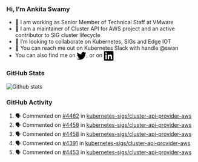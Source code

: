 ### Hi, I’m Ankita Swamy

- 💼 I am working as Senior Member of Technical Staff at VMware
- 👀 I am a maintainer of Cluster API for AWS project and an active contributor to SIG cluster lifecycle
- 💞️ I’m looking to collaborate on Kubernetes, SIGs and Edge IOT
- 💬 You can reach me out on Kubernetes Slack with handle @swan
- You can also find me on <a href="https://twitter.com/SwamyAnkita" target="blank"><img align="center" src="https://raw.githubusercontent.com/Ankitasw/Ankitasw/master/svg/twitter.svg" alt="Ankitasw" height="25" width="25" color="#1DA1f2" /></a>, or on <a href="https://www.linkedin.com/in/Ankitaswamy/" target="blank"><img align="center" src="https://raw.githubusercontent.com/Ankitasw/Ankitasw/master/svg/linkedin.svg" alt="Ankitasw" height="25" width="25" /></a>

### GitHub Stats
![Github stats](https://github-readme-stats.vercel.app/api?username=Ankitasw&count_private=true&show_icons=true&theme=tokyonight)

### GitHub Activity 
<!--START_SECTION:activity-->
1. 🗣 Commented on [#4462](https://github.com/kubernetes-sigs/cluster-api-provider-aws/pull/4462#issuecomment-1693124531) in [kubernetes-sigs/cluster-api-provider-aws](https://github.com/kubernetes-sigs/cluster-api-provider-aws)
2. 🗣 Commented on [#4458](https://github.com/kubernetes-sigs/cluster-api-provider-aws/pull/4458#issuecomment-1692777660) in [kubernetes-sigs/cluster-api-provider-aws](https://github.com/kubernetes-sigs/cluster-api-provider-aws)
3. 🗣 Commented on [#4458](https://github.com/kubernetes-sigs/cluster-api-provider-aws/pull/4458#issuecomment-1691838914) in [kubernetes-sigs/cluster-api-provider-aws](https://github.com/kubernetes-sigs/cluster-api-provider-aws)
4. 🗣 Commented on [#4391](https://github.com/kubernetes-sigs/cluster-api-provider-aws/issues/4391#issuecomment-1686433377) in [kubernetes-sigs/cluster-api-provider-aws](https://github.com/kubernetes-sigs/cluster-api-provider-aws)
5. 🗣 Commented on [#4453](https://github.com/kubernetes-sigs/cluster-api-provider-aws/pull/4453#issuecomment-1685793289) in [kubernetes-sigs/cluster-api-provider-aws](https://github.com/kubernetes-sigs/cluster-api-provider-aws)
<!--END_SECTION:activity-->
